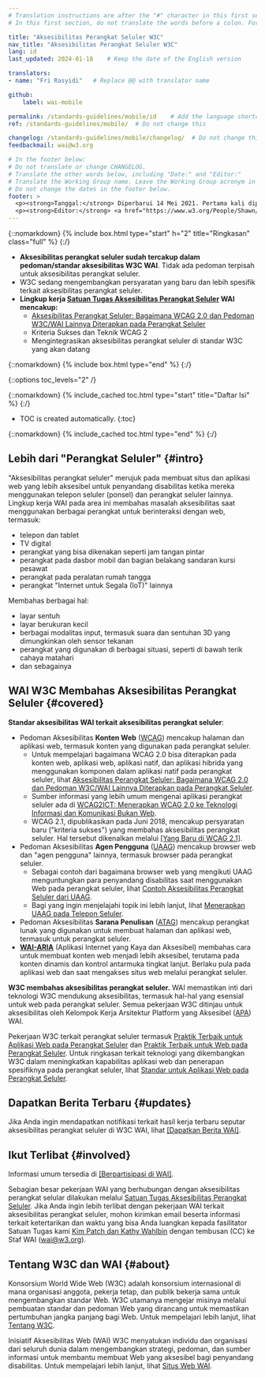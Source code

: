 ```yaml
---
# Translation instructions are after the "#" character in this first section. They are comments that do not show up in the web page. You do not need to translate the instructions after "#".
# In this first section, do not translate the words before a colon. For example, do not translate "title:". Do translate the text after "title:"

title: "Aksesibilitas Perangkat Seluler W3C"
nav_title: "Aksesibilitas Perangkat Seluler W3C"
lang: id
last_updated: 2024-01-18    # Keep the date of the English version

translators: 
- name: "Fri Rasyidi"   # Replace @@ with translator name

github:
    label: wai-mobile

permalink: /standards-guidelines/mobile/id    # Add the language shortcode to the end, with no slash at the end. For example /path/to/file/fr
ref: /standards-guidelines/mobile/  # Do not change this

changelog: /standards-guidelines/mobile/changelog/  # Do not change this
feedbackmail: wai@w3.org

# In the footer below:
# Do not translate or change CHANGELOG.
# Translate the other words below, including "Date:" and "Editor:"
# Translate the Working Group name. Leave the Working Group acronym in English.
# Do not change the dates in the footer below.
footer: >
  <p><strong>Tanggal:</strong> Diperbarui 14 Mei 2021. Pertama kali dipublikasikan Januari 2008. CHANGELOG.</p>
  <p><strong>Editor:</strong> <a href="https://www.w3.org/People/Shawn/">Shawn Lawton Henry</a>. Kontributor: <a href="https://www.w3.org/People/Brewer/">Judy Brewer</a>.</p>
---
```


{::nomarkdown}
{% include box.html type="start" h="2" title="Ringkasan" class="full" %}
{:/}

-   **Aksesibilitas perangkat seluler sudah tercakup dalam pedoman/standar aksesibilitas W3C WAI**. Tidak ada pedoman terpisah untuk aksesibilitas perangkat seluler.
-   W3C sedang mengembangkan persyaratan yang baru dan lebih spesifik terkait aksesibilitas perangkat seluler.
-   **Lingkup kerja [Satuan Tugas Aksesibilitas Perangkat Seluler](https://www.w3.org/WAI/GL/mobile-a11y-tf/) WAI mencakup:**
    -   [Aksesibilitas Perangkat Seluler: Bagaimana WCAG 2.0 dan Pedoman W3C/WAI Lainnya Diterapkan pada Perangkat Seluler](https://www.w3.org/TR/mobile-accessibility-mapping/)
    -   Kriteria Sukses dan Teknik WCAG 2
    -   Mengintegrasikan aksesibilitas perangkat seluler di standar W3C yang akan datang

{::nomarkdown}
{% include box.html type="end" %}
{:/}


{::options toc_levels="2" /}

{::nomarkdown}
{% include_cached toc.html type="start" title="Daftar Isi" %}
{:/}

-   TOC is created automatically.
{:toc}

{::nomarkdown}
{% include_cached toc.html type="end" %}
{:/}

## Lebih dari "Perangkat Seluler" {#intro}

"Aksesibilitas perangkat seluler" merujuk pada membuat situs dan aplikasi web yang lebih aksesibel untuk penyandang disabilitas ketika mereka menggunakan telepon seluler (ponsel) dan perangkat seluler lainnya. Lingkup kerja WAI pada area ini membahas masalah aksesibilitas saat menggunakan berbagai perangkat untuk berinteraksi dengan web, termasuk:

-   telepon dan tablet
-   TV digital
-   perangkat yang bisa dikenakan seperti jam tangan pintar
-   perangkat pada dasbor mobil dan bagian belakang sandaran kursi pesawat
-   perangkat pada peralatan rumah tangga
-   perangkat "Internet untuk Segala (IoT)" lainnya

Membahas berbagai hal:

-   layar sentuh
-   layar berukuran kecil
-   berbagai modalitas input, termasuk suara dan sentuhan 3D yang dimungkinkan oleh sensor tekanan
-   perangkat yang digunakan di berbagai situasi, seperti di bawah terik cahaya matahari
-   dan sebagainya

## WAI W3C Membahas Aksesibilitas Perangkat Seluler {#covered}

**Standar aksesibilitas WAI terkait aksesibilitas perangkat seluler**:

-   Pedoman Aksesibilitas **Konten Web** ([WCAG](/standards-guidelines/wcag/)) mencakup halaman dan aplikasi web, termasuk konten yang digunakan pada perangkat seluler.
    -   Untuk mempelajari bagaimana WCAG 2.0 bisa diterapkan pada konten web, aplikasi web, aplikasi natif, dan aplikasi hibrida yang menggunakan komponen dalam aplikasi natif pada perangkat seluler, lihat [Aksesibilitas Perangkat Seluler: Bagaimana WCAG 2.0 dan Pedoman W3C/WAI Lainnya Diterapkan pada Perangkat Seluler](https://www.w3.org/TR/mobile-accessibility-mapping/).
    -   Sumber informasi yang lebih umum mengenai aplikasi perangkat seluler ada di [WCAG2ICT: Menerapkan WCAG 2.0 ke Teknologi Informasi dan Komunikasi Bukan Web](/standards-guidelines/wcag/non-web-ict/).
    -   WCAG 2.1, dipublikasikan pada Juni 2018, mencakup persyaratan baru ("kriteria sukses") yang membahas aksesibilitas perangkat seluler. Hal tersebut dikenalkan melalui [[Yang Baru di WCAG 2.1]](/standards-guidelines/wcag/new-in-21/).
-   Pedoman Aksesibilitas **Agen Pengguna** ([UAAG](/standards-guidelines/uaag/)) mencakup browser web dan "agen pengguna" lainnya, termasuk browser pada perangkat seluler.
    -   Sebagai contoh dari bagaimana browser web yang mengikuti UAAG menguntungkan para penyandang disabilitas saat menggunakan Web pada perangkat seluler, lihat [Contoh Aksesibilitas Perangkat Seluler dari UAAG](https://www.w3.org/TR/IMPLEMENTING-UAAG20/mobile).
    -   Bagi yang ingin menjelajahi topik ini lebih lanjut, lihat [Menerapkan UAAG pada Telepon Seluler](https://www.w3.org/WAI/UA/work/wiki/Applying_UAAG_to_Mobile_Phones).
-   Pedoman Aksesibilitas **Sarana Penulisan** ([ATAG](/standards-guidelines/atag/)) mencakup perangkat lunak yang digunakan untuk membuat halaman dan aplikasi web, termasuk untuk perangkat seluler.
-   **[WAI-ARIA](/standards-guidelines/aria/)** (Aplikasi Internet yang Kaya dan Aksesibel) membahas cara untuk membuat konten web menjadi lebih aksesibel, terutama pada konten dinamis dan kontrol antarmuka tingkat lanjut. Berlaku pula pada aplikasi web dan saat mengakses situs web melalui perangkat seluler.

**W3C membahas aksesibilitas perangkat seluler.** WAI memastikan inti dari teknologi W3C mendukung aksesibilitas, termasuk hal-hal yang esensial untuk web pada perangkat seluler. Semua pekerjaan W3C ditinjau untuk aksesibilitas oleh Kelompok Kerja Arsitektur Platform yang Aksesibel ([APA](https://www.w3.org/WAI/APA/)) WAI.

Pekerjaan W3C terkait perangkat seluler termasuk [Praktik Terbaik untuk Aplikasi Web pada Perangkat Seluler](https://www.w3.org/TR/mwabp/) dan [Praktik Terbaik untuk Web pada Perangkat Seluler](https://www.w3.org/TR/mobile-bp/). Untuk ringkasan terkait teknologi yang dikembangkan W3C dalam meningkatkan kapabilitas aplikasi web dan penerapan spesifiknya pada perangkat seluler, lihat [Standar untuk Aplikasi Web pada Perangkat Seluler](https://www.w3.org/Mobile/mobile-web-app-state/).

## Dapatkan Berita Terbaru {#updates}

Jika Anda ingin mendapatkan notifikasi terkait hasil kerja terbaru seputar aksesibilitas perangkat seluler di W3C WAI, lihat [[Dapatkan Berita WAI]](/news/subscribe/).

## Ikut Terlibat {#involved}

Informasi umum tersedia di [[Berpartisipasi di WAI]](/about/participating/).

Sebagian besar pekerjaan WAI yang berhubungan dengan aksesibilitas perangkat selular dilakukan melalui [Satuan Tugas Aksesibilitas Perangkat Seluler](https://www.w3.org/WAI/GL/mobile-a11y-tf/). Jika Anda ingin lebih terlibat dengan pekerjaan WAI terkait aksesibilitas perangkat seluler, mohon kirimkan email beserta informasi terkait ketertarikan dan waktu yang bisa Anda luangkan kepada fasilitator Satuan Tugas kami [Kim Patch dan Kathy Wahlbin](mailto:kathy@interactiveaccessibility.com,Kim@redstartsystems.com?cc=wai@w3.org,shadi@w3.org&subject=Mobile%20Accessibility%20Task%20Force%20Enquiry) dengan tembusan (CC) ke Staf WAI (wai@w3.org).

## Tentang W3C dan WAI {#about}

Konsorsium World Wide Web (W3C) adalah konsorsium internasional di mana organisasi anggota, pekerja tetap, dan publik bekerja sama untuk mengembangkan standar Web. W3C utamanya mengejar misinya melalui pembuatan standar dan pedoman Web yang dirancang untuk memastikan pertumbuhan jangka panjang bagi Web. Untuk mempelajari lebih lanjut, lihat [Tentang W3C](https://www.w3.org/about/).

Inisiatif Aksesibilitas Web (WAI) W3C menyatukan individu dan organisasi dari seluruh dunia dalam mengembangkan strategi, pedoman, dan sumber informasi untuk membantu membuat Web yang aksesibel bagi penyandang disabilitas. Untuk mempelajari lebih lanjut, lihat [Situs Web WAI](https://www.w3.org/WAI/).
